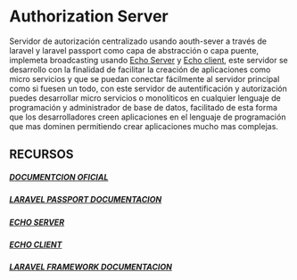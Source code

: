 # Authorization Server
Servidor de autorización centralizado usando aouth-sever a través de laravel y laravel passport como capa de abstracción o capa puente, implemeta broadcasting usando [Echo Server](https://gitlab.com/elyerr/echo-server) y [Echo client](https://gitlab.com/elyerr/echo-client-js), este servidor se desarrollo con la finalidad de facilitar la creación de aplicaciones como micro servicios y que se puedan conectar fácilmente al servidor principal como si fuesen un todo, con este servidor de autentificación y autorización puedes desarrollar micro servicios o monolíticos en cualquier lenguaje de programación y administrador de base de datos, facilitado de esta forma que los desarrolladores creen aplicaciones en el lenguaje de programación que mas dominen permitiendo crear aplicaciones mucho mas complejas. 

## RECURSOS
##### [DOCUMENTCION OFICIAL](https://gitlab.com/elyerr/outh2-passport-server/-/wikis/home)
##### [LARAVEL PASSPORT DOCUMENTACION](https://laravel.com/docs/10.x/passport)
##### [ECHO SERVER](https://gitlab.com/elyerr/echo-server)
##### [ECHO CLIENT](https://gitlab.com/elyerr/echo-client-js)
##### [LARAVEL FRAMEWORK DOCUMENTACION](https://laravel.com/docs/10.x)